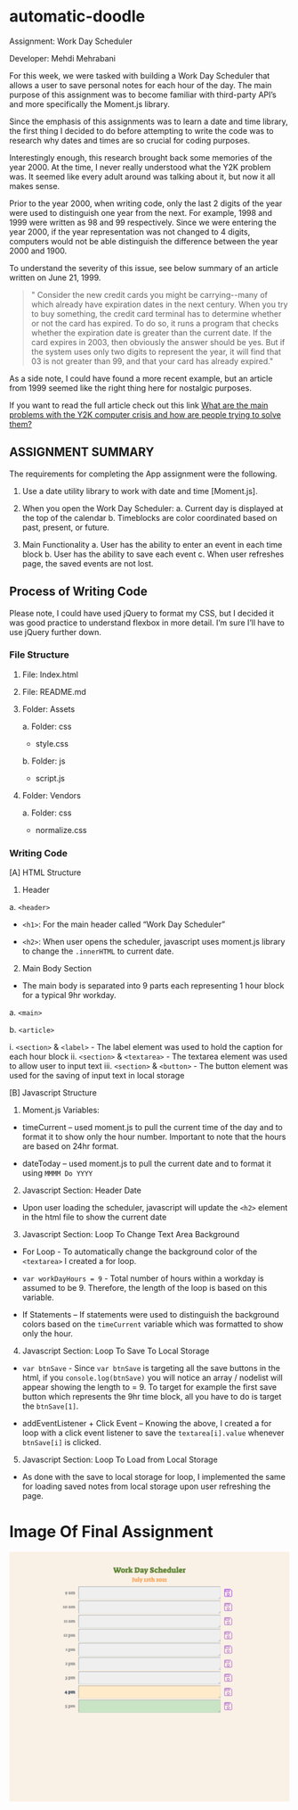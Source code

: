 # automatic-doodle

Assignment: Work Day Scheduler

Developer: Mehdi Mehrabani

For this week, we were tasked with building a Work Day Scheduler that allows a user to save personal notes for each hour of the day. The main purpose of this assignment was to become familiar with third-party API’s and more specifically the Moment.js library.

Since the emphasis of this assignments was to learn a date and time library, the first thing I decided to do before attempting to write the code was to research why dates and times are so crucial for coding purposes.

Interestingly enough, this research brought back some memories of the year 2000. At the time, I never really understood what the Y2K problem was. It seemed like every adult around was talking about it, but now it all makes sense.

Prior to the year 2000, when writing code, only the last 2 digits of the year were used to distinguish one year from the next. For example, 1998 and 1999 were written as 98 and 99 respectively. Since we were entering the year 2000, if the year representation was not changed to 4 digits, computers would not be able distinguish the difference between the year 2000 and 1900.

To understand the severity of this issue, see below summary of an article written on June 21, 1999.

> " Consider the new credit cards you might be carrying--many of which already have expiration dates in the next century. When you try to buy something, the credit card terminal has to determine whether or not the card has expired. To do so, it runs a program that checks whether the expiration date is greater than the current date. If the card expires in 2003, then obviously the answer should be yes. But if the system uses only two digits to represent the year, it will find that 03 is not greater than 99, and that your card has already expired."

As a side note, I could have found a more recent example, but an article from 1999 seemed like the right thing here for nostalgic purposes.

If you want to read the full article check out this link [What are the main problems with the Y2K computer crisis and how are people trying to solve them?](https://www.scientificamerican.com/article/what-are-the-main-problem/)

## ASSIGNMENT SUMMARY

The requirements for completing the App assignment were the following.

1. Use a date utility library to work with date and time [Moment.js].

2. When you open the Work Day Scheduler:
   a. Current day is displayed at the top of the calendar
   b. Timeblocks are color coordinated based on past, present, or future.

3. Main Functionality
   a. User has the ability to enter an event in each time block
   b. User has the ability to save each event
   c. When user refreshes page, the saved events are not lost.

## Process of Writing Code

Please note, I could have used jQuery to format my CSS, but I decided it was good practice to understand flexbox in more detail. I’m sure I’ll have to use jQuery further down.

### File Structure

1. File: Index.html
2. File: README.md
3. Folder: Assets

   a. Folder: css

   - style.css

   b. Folder: js

   - script.js

4. Folder: Vendors

   a. Folder: css

   - normalize.css

### Writing Code

[A] HTML Structure

1. Header

a. `<header>`

- `<h1>`: For the main header called “Work Day Scheduler”

- `<h2>`: When user opens the scheduler, javascript uses moment.js library to change the `.innerHTML` to current date.

2. Main Body Section

- The main body is separated into 9 parts each representing 1 hour block for a typical 9hr workday.

a. `<main>`

b. `<article>`

i. `<section>` & `<label>` - The label element was used to hold the caption for each hour block
ii. `<section>` & `<textarea>` - The textarea element was used to allow user to input text
iii. `<section>` & `<button>` - The button element was used for the saving of input text in local storage

[B] Javascript Structure

1. Moment.js Variables:

- timeCurrent – used moment.js to pull the current time of the day and to format it to show only the hour number. Important to note that the hours are based on 24hr format.

- dateToday – used moment.js to pull the current date and to format it using `MMMM Do YYYY`

2. Javascript Section: Header Date

- Upon user loading the scheduler, javascript will update the `<h2>` element in the html file to show the current date

3. Javascript Section: Loop To Change Text Area Background

- For Loop - To automatically change the background color of the `<textarea>` I created a for loop.

- `var workDayHours = 9` - Total number of hours within a workday is assumed to be 9. Therefore, the length of the loop is based on this variable.

- If Statements – If statements were used to distinguish the background colors based on the `timeCurrent` variable which was formatted to show only the hour.

4. Javascript Section: Loop To Save To Local Storage

- `var btnSave` - Since `var btnSave` is targeting all the save buttons in the html, if you `console.log(btnSave)` you will notice an array / nodelist will appear showing the length to = 9. To target for example the first save button which represents the 9hr time block, all you have to do is target the `btnSave[1]`.

- addEventListener + Click Event – Knowing the above, I created a for loop with a click event listener to save the `textarea[i].value` whenever `btnSave[i]` is clicked.

5. Javascript Section: Loop To Load from Local Storage

- As done with the save to local storage for loop, I implemented the same for loading saved notes from local storage upon user refreshing the page.

# Image Of Final Assignment

![alt text](./assets/img/automatic-doodle-updated.png)
